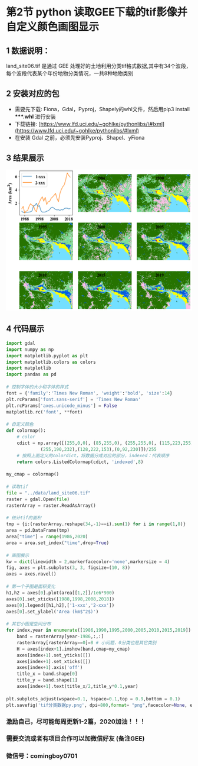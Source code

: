 # 第2节 python 读取GEE下载的tif影像并自定义颜色画图显示

## 1 数据说明：

land\_site06.tif 是通过 GEE 处理好的土地利用分类tif格式数据,其中有34个波段，每个波段代表某个年份地物分类情况，一共8种地物类别

## 2 安装对应的包

* 需要先下载: Fiona，Gdal，Pyproj，Shapely的whl文件，然后用pip3 install **\*\*\*.whl**  进行安装
* 下载链接: [https://www.lfd.uci.edu/~gohlke/pythonlibs/\#lxml](https://www.lfd.uci.edu/~gohlke/pythonlibs/#lxml)
* 在安装 Gdal 之前，必须先安装Pyproj、Shapel、yFiona

## 3 结果展示

![](../.gitbook/assets/tif-fen-lei-shu-ju-py.png)

## 4 代码展示

```python
import gdal 
import numpy as np
import matplotlib.pyplot as plt
import matplotlib.colors as colors
import matplotlib
import pandas as pd

# 控制字体的大小和字体的样式
font = {'family':'Times New Roman', 'weight':'bold', 'size':14}
plt.rcParams['font.sans-serif'] = 'Times New Roman'
plt.rcParams['axes.unicode_minus'] = False
matplotlib.rc('font', **font)

# 自定义颜色
def colormap():
    # color
    cdict = np.array([(255,0,0), (85,255,0), (255,255,0), (115,223,255),(38,115,0),
             (255,190,232),(128,222,153),(0,92,230)])/255 
    # 按照上面定义的colordict，将数据分成对应的部分，indexed：代表顺序
    return colors.ListedColormap(cdict, 'indexed',8)

my_cmap = colormap()

# 读取tif
file = "../data/land_site06.tif"
raster = gdal.Open(file) 
rasterArray = raster.ReadAsArray()

# 统计tif的面积
tmp = {i:(rasterArray.reshape(34,-1)==i).sum(1) for i in range(1,8)}
area = pd.DataFrame(tmp)
area["time"] = range(1986,2020)
area = area.set_index("time",drop=True)

# 画图展示
kw = dict(linewidth = 2,markerfacecolor='none',markersize = 4)
fig, axes = plt.subplots(3, 3, figsize=(10, 8))
axes = axes.ravel()

# 第一个子图是面积变化
h1,h2 = axes[0].plot(area[[1,2]]/1e6*900)
axes[0].set_xticks([1988,1998,2008,2018])
axes[0].legend([h1,h2],['1-xxx','2-xxx'])
axes[0].set_ylabel('Area (km$^2$)')

# 其它小图是空间分布
for index,year in enumerate([1986,1990,1995,2000,2005,2010,2015,2019]):
    band = rasterArray[year-1986,:,:]
    rasterArray[rasterArray==0]=8 # 小问题，0分类也是其它类别
    H = axes[index+1].imshow(band,cmap=my_cmap)
    axes[index+1].set_yticks([])
    axes[index+1].set_xticks([])
    axes[index+1].axis('off')
    title_x = band.shape[0] 
    title_y = band.shape[1]
    axes[index+1].text(title_x/2,title_y*0.1,year)

plt.subplots_adjust(wspace=0.1, hspace=0.1,top = 0.9,bottom = 0.1)
plt.savefig('tif分类数据py.png', dpi=800,format= "png",facecolor=None, edgecolor='Black')
```

### 激励自己，尽可能每周更新1-2篇，2020加油！！！

### 需要交流或者有项目合作可以加微信好友 \(备注GEE\)

### 微信号：comingboy0701

